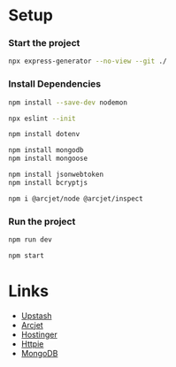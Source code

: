 # Setup

### Start the project

```bash
npx express-generator --no-view --git ./
```

### Install Dependencies

```bash
npm install --save-dev nodemon

npx eslint --init

npm install dotenv

npm install mongodb
npm install mongoose

npm install jsonwebtoken
npm install bcryptjs

npm i @arcjet/node @arcjet/inspect
```

### Run the project

```bash
npm run dev

npm start
```

# Links

- [Upstash](https://upstash.com/)
- [Arcjet](https://arcjet.com/)
- [Hostinger](https://www.hostinger.com/)
- [Httpie](https://httpie.io/)
- [MongoDB](https://www.mongodb.com/)